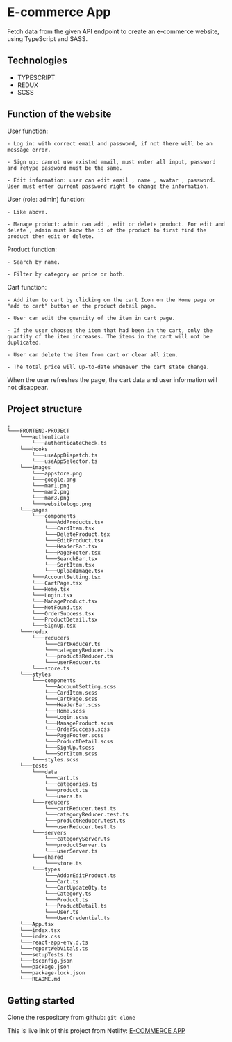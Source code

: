 # E-commerce App
Fetch data from the given API endpoint to create an e-commerce website, using TypeScript and SASS.

## Technologies 
- TYPESCRIPT
- REDUX
- SCSS

## Function of the website
User function:

    - Log in: with correct email and password, if not there will be an message error.

    - Sign up: cannot use existed email, must enter all input, password and retype password must be the same.

    - Edit information: user can edit email , name , avatar , password. User must enter current password right to change the information.

User (role: admin) function: 

    - Like above.

    - Manage product: admin can add , edit or delete product. For edit and delete , admin must know the id of the product to first find the product then edit or delete.

Product function: 

    - Search by name.

    - Filter by category or price or both.

Cart function: 

    - Add item to cart by clicking on the cart Icon on the Home page or "add to cart" button on the product detail page.

    - User can edit the quantity of the item in cart page.

    - If the user chooses the item that had been in the cart, only the quantity of the item increases. The items in the cart will not be duplicated.

    - User can delete the item from cart or clear all item. 

    - The total price will up-to-date whenever the cart state change.

When the user refreshes the page, the cart data and user information will not disappear.

## Project structure
```
.
└───FRONTEND-PROJECT
    └───authenticate
        └───authenticateCheck.ts
    └───hooks
        └───useAppDispatch.ts
        └───useAppSelector.ts
    └───images
        └───appstore.png
        └───google.png
        └───mar1.png
        └───mar2.png
        └───mar3.png
        └───websitelogo.png
    └───pages
        └───components
            └───AddProducts.tsx
            └───CardItem.tsx
            └───DeleteProduct.tsx
            └───EditProduct.tsx
            └───HeaderBar.tsx
            └───PageFooter.tsx
            └───SearchBar.tsx
            └───SortItem.tsx
            └───UploadImage.tsx
        └───AccountSetting.tsx
        └───CartPage.tsx
        └───Home.tsx
        └───Login.tsx
        └───ManageProduct.tsx
        └───NotFound.tsx
        └───OrderSuccess.tsx
        └───ProductDetail.tsx
        └───SignUp.tsx
    └───redux
        └───reducers
            └───cartReducer.ts
            └───categoryReducer.ts
            └───productsReducer.ts
            └───userReducer.ts
        └───store.ts
    └───styles
        └───components
            └───AccountSetting.scss
            └───CardItem.scss
            └───CartPage.scss
            └───HeaderBar.scss
            └───Home.scss
            └───Login.scss
            └───ManageProduct.scss
            └───OrderSuccess.scss
            └───PageFooter.scss
            └───ProductDetail.scss
            └───SignUp.tscss
            └───SortItem.scss
        └───styles.scss
    └───tests
        └───data
            └───cart.ts
            └───categories.ts
            └───product.ts
            └───users.ts
        └───reducers
            └───cartReducer.test.ts
            └───categoryReducer.test.ts
            └───productReducer.test.ts
            └───userReducer.test.ts
        └───servers
            └───categoryServer.ts
            └───productServer.ts
            └───userServer.ts
        └───shared
            └───store.ts
        └───types
            └───AddorEditProduct.ts
            └───Cart.ts
            └───CartUpdateQty.ts
            └───Category.ts
            └───Product.ts
            └───ProductDetail.ts
            └───User.ts
            └───UserCredential.ts
    └───App.tsx
    └───index.tsx
    └───index.css
    └───react-app-env.d.ts
    └───reportWebVitals.ts
    └───setupTests.ts
    └───tsconfig.json
    └───package.json
    └───package-lock.json
    └───README.md
```
## Getting started
Clone the respository from github: ```git clone```

This is live link of this project from Netlify: [E-COMMERCE APP](https://anhqsahara.netlify.app)